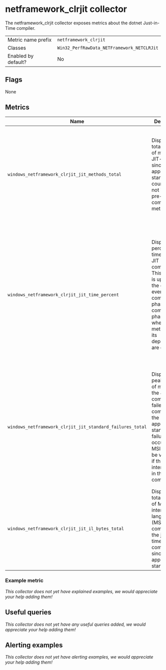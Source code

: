 # netframework_clrjit collector

The netframework_clrjit collector exposes metrics about the dotnet Just-in-Time compiler.

|||
-|-
Metric name prefix  | `netframework_clrjit`
Classes             | `Win32_PerfRawData_NETFramework_NETCLRJit`
Enabled by default? | No

## Flags

None

## Metrics

Name | Description |  | Type | Labels
-----|-------------|------|-------|-------
`windows_netframework_clrjit_jit_methods_total` | Displays the total number of methods JIT-compiled since the application started. This counter does not include pre-JIT-compiled methods. | 此计数器显示自应用程序启动以来由 CLR JIT 编译器实时 (JIT) 编译的方法总数。此计数器不包括预实时编译的方法。 | counter | `process`
`windows_netframework_clrjit_jit_time_percent` | Displays the percentage of time spent in JIT compilation. This counter is updated at the end of every JIT compilation phase. A JIT compilation phase occurs when a method and its dependencies are compiled. | 此计数器显示自上一次 JIT 编译阶段以来 JIT 编译所用运行时间的百分比。此计数器在每次 JIT 编译阶段结束时更新。JIT 编译阶段是编译方法及其依赖项的阶段。 | gauge | `process`
`windows_netframework_clrjit_jit_standard_failures_total` | Displays the peak number of methods the JIT compiler has failed to compile since the application started. This failure can occur if the MSIL cannot be verified or if there is an internal error in the JIT compiler. | 此计数器显示自应用程序启动以来 JIT 编译器实时编译失败的方法的最大数目。此失败会在无法验证 IL 时或者 JIT 编译器中有内部错误时发生。 | counter | `process`
`windows_netframework_clrjit_jit_il_bytes_total` | Displays the total number of Microsoft intermediate language (MSIL) bytes compiled by the just-in-time (JIT) compiler since the application started | 显示自应用程序启动以来，即时（JIT）编译器编译的Microsoft中间语言（MSIL）字节总数 | counter | `process`

### Example metric
_This collector does not yet have explained examples, we would appreciate your help adding them!_

## Useful queries
_This collector does not yet have any useful queries added, we would appreciate your help adding them!_

## Alerting examples
_This collector does not yet have alerting examples, we would appreciate your help adding them!_
